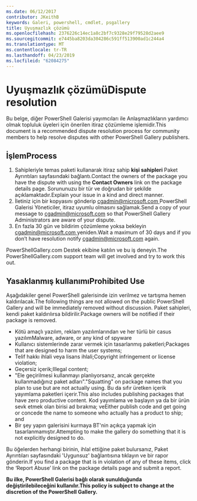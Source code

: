```yaml
---
ms.date: 06/12/2017
contributor: JKeithB
keywords: Galeri, powershell, cmdlet, psgallery
title: Uyuşmazlık çözümü
ms.openlocfilehash: 2376226c14ec1a8c2bf7c9328e29f79528d2aee9
ms.sourcegitcommit: e7445ba8203da304286c591ff513900ad1c244a4
ms.translationtype: MT
ms.contentlocale: tr-TR
ms.lasthandoff: 04/23/2019
ms.locfileid: "62084275"
---
```

# <a name="dispute-resolution"></a><span data-ttu-id="90628-103">Uyuşmazlık çözümü</span><span class="sxs-lookup"><span data-stu-id="90628-103">Dispute resolution</span></span>

<span data-ttu-id="90628-104">Bu belge, diğer PowerShell Galerisi yayımcıları ile Anlaşmazlıkların yardımcı olmak topluluk üyeleri için önerilen itiraz çözümleme işlemidir.</span><span class="sxs-lookup"><span data-stu-id="90628-104">This document is a recommended dispute resolution process for community members to help resolve disputes with other PowerShell Gallery publishers.</span></span>

## <a name="process"></a><span data-ttu-id="90628-105">İşlem</span><span class="sxs-lookup"><span data-stu-id="90628-105">Process</span></span>

1. <span data-ttu-id="90628-106">Sahipleriyle temas paketi kullanarak itiraz sahip **kişi sahipleri** Paket Ayrıntıları sayfasındaki bağlantı.</span><span class="sxs-lookup"><span data-stu-id="90628-106">Contact the owners of the package you have the dispute with using the **Contact Owners** link on the package details page.</span></span>
   <span data-ttu-id="90628-107">Sorununuzu bir tür ve doğrudan bir şekilde açıklamaktadır.</span><span class="sxs-lookup"><span data-stu-id="90628-107">Explain your issue in a kind and direct manner.</span></span>
2. <span data-ttu-id="90628-108">İletiniz için bir kopyasını gönderip [ cgadmin@microsoft.com ](mailto:cgadmin@microsoft.com) PowerShell Galerisi Yöneticiler, itiraz uyumlu olmasını sağlamak.</span><span class="sxs-lookup"><span data-stu-id="90628-108">Send a copy of your message to [cgadmin@microsoft.com](mailto:cgadmin@microsoft.com) so that PowerShell Gallery Administrators are aware of your dispute.</span></span>
3. <span data-ttu-id="90628-109">En fazla 30 gün ve bildirim çözümleme yoksa bekleyin [ cgadmin@microsoft.com ](mailto:cgadmin@microsoft.com) yeniden.</span><span class="sxs-lookup"><span data-stu-id="90628-109">Wait a maximum of 30 days and if you don’t have resolution notify [cgadmin@microsoft.com](mailto:cgadmin@microsoft.com) again.</span></span>

<span data-ttu-id="90628-110">PowerShellGallery.com Destek ekibine katılın ve bu iş deneyin.</span><span class="sxs-lookup"><span data-stu-id="90628-110">The PowerShellGallery.com support team will get involved and try to work this out.</span></span>

## <a name="prohibited-use"></a><span data-ttu-id="90628-111">Yasaklanmış kullanımı</span><span class="sxs-lookup"><span data-stu-id="90628-111">Prohibited Use</span></span>

<span data-ttu-id="90628-112">Aşağıdakiler genel PowerShell galerisinde izin verilmez ve tartışma hemen kaldırılacak.</span><span class="sxs-lookup"><span data-stu-id="90628-112">The following things are not allowed on the public PowerShell Gallery and will be immediately removed without discussion.</span></span>  <span data-ttu-id="90628-113">Paket sahipleri, kendi paket kaldırılırsa bildirilir.</span><span class="sxs-lookup"><span data-stu-id="90628-113">Package owners will be notified if their package is removed.</span></span>

- <span data-ttu-id="90628-114">Kötü amaçlı yazılım, reklam yazılımlarından ve her türlü bir casus yazılım</span><span class="sxs-lookup"><span data-stu-id="90628-114">Malware, adware, or any kind of spyware</span></span>
- <span data-ttu-id="90628-115">Kullanıcı sistemlerinde zarar vermek için tasarlanmış paketleri;</span><span class="sxs-lookup"><span data-stu-id="90628-115">Packages that are designed to harm the user systems;</span></span>
- <span data-ttu-id="90628-116">Telif hakkı ihlali veya lisans ihlali;</span><span class="sxs-lookup"><span data-stu-id="90628-116">Copyright infringement or license violation;</span></span>
- <span data-ttu-id="90628-117">Geçersiz içerik;</span><span class="sxs-lookup"><span data-stu-id="90628-117">Illegal content;</span></span>
- <span data-ttu-id="90628-118">"Ele geçirilmesi kullanmayı planlıyorsanız, ancak gerçekte kullanmadığınız paket adları".</span><span class="sxs-lookup"><span data-stu-id="90628-118">"Squatting" on package names that you plan to use but are not actually using.</span></span> <span data-ttu-id="90628-119">Bu da sıfır üretken içerik yayımlama paketleri içerir.</span><span class="sxs-lookup"><span data-stu-id="90628-119">This also includes publishing packages that have zero productive content.</span></span>
  <span data-ttu-id="90628-120">Kod yayımlama ve başlayın ya da bir ürün sevk etmek olan birisi ad bırakma; ve</span><span class="sxs-lookup"><span data-stu-id="90628-120">Either publish code and get going or concede the name to someone who actually has a product to ship; and</span></span>
- <span data-ttu-id="90628-121">Bir şey yapın galerisini kurmaya BT'nin açıkça yapmak için tasarlanmamıştır.</span><span class="sxs-lookup"><span data-stu-id="90628-121">Attempting to make the gallery do something that it is not explicitly designed to do.</span></span>

<span data-ttu-id="90628-122">Bu öğelerden herhangi birinin, ihlal ettiğine paket bulursanız, Paket Ayrıntıları sayfasındaki 'Uygunsuz' bağlantısına tıklayın ve bir rapor gönderin.</span><span class="sxs-lookup"><span data-stu-id="90628-122">If you find a package that is in violation of any of these items, click the ‘Report Abuse’ link on the package details page and submit a report.</span></span>

<span data-ttu-id="90628-123">**Bu ilke, PowerShell Galerisi bağlı olarak sunulduğunda değiştirilebileceğini kullanılır.**</span><span class="sxs-lookup"><span data-stu-id="90628-123">**This policy is subject to change at the discretion of the PowerShell Gallery.**</span></span>

